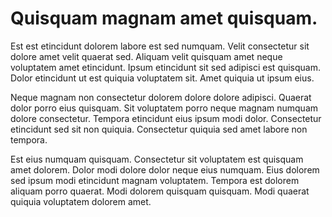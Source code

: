 # Quisquam magnam amet quisquam.

Est est etincidunt dolorem labore est sed numquam. Velit consectetur sit dolore amet velit quaerat sed. Aliquam velit quisquam amet neque voluptatem amet etincidunt. Ipsum etincidunt sit sed adipisci est quisquam. Dolor etincidunt ut est quiquia voluptatem sit. Amet quiquia ut ipsum eius.

Neque magnam non consectetur dolorem dolore dolore adipisci. Quaerat dolor porro eius quisquam. Sit voluptatem porro neque magnam numquam dolore consectetur. Tempora etincidunt eius ipsum modi dolor. Consectetur etincidunt sed sit non quiquia. Consectetur quiquia sed amet labore non tempora.

Est eius numquam quisquam. Consectetur sit voluptatem est quisquam amet dolorem. Dolor modi dolore dolor neque eius numquam. Eius dolorem sed ipsum modi etincidunt magnam voluptatem. Tempora est dolorem aliquam porro quaerat. Modi dolorem quisquam quisquam. Modi quaerat quiquia voluptatem dolorem amet.

